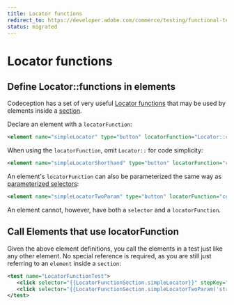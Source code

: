 ```yaml
---
title: Locator functions
redirect_to: https://developer.adobe.com/commerce/testing/functional-testing-framework/section/locator-functions/
status: migrated
---
```


# Locator functions

## Define Locator::functions in elements

 Codeception has a set of very useful [Locator functions][] that may be used by elements inside a [section][].

Declare an element with a `locatorFunction`:

```xml
<element name="simpleLocator" type="button" locatorFunction="Locator::contains('label', 'Name')"/>
```

When using the `locatorFunction`, omit `Locator::` for code simplicity:

```xml
<element name="simpleLocatorShorthand" type="button" locatorFunction="contains('label', 'Name')"/>
```

An element's `locatorFunction` can also be parameterized the same way as [parameterized selectors][]:

<!-- {% raw %} -->

```xml
<element name="simpleLocatorTwoParam" type="button" locatorFunction="contains({{arg1}}, {{arg2}})" parameterized="true"/>
```

An element cannot, however, have both a `selector` and a `locatorFunction`.

## Call Elements that use locatorFunction

Given the above element definitions, you call the elements in a test just like any other element. No special reference is required, as you are still just referring to an `element` inside a `section`:

```xml
<test name="LocatorFunctionTest">
   <click selector="{{LocatorFunctionSection.simpleLocator}}" stepKey="SimpleLocator"/>
   <click selector="{{LocatorFunctionSection.simpleLocatorTwoParam('string1', 'string2')}}" stepKey="TwoParamLiteral"/>
</test>
```

<!-- {% endraw %} -->

<!-- Link Definitions -->
[Locator functions]: https://codeception.com/docs/reference/Locator
[section]: ../section.md
[parameterized selectors]: ./parameterized-selectors.md